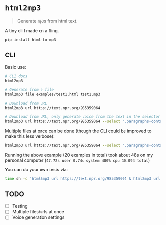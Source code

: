# `html2mp3`

> Generate `mp3`s from html text.

A tiny cli I made on a fling.

```bash
pip install html-to-mp3
```

## CLI

Basic use:

```bash
# CLI docs
html2mp3

# Generate from a file
html2mp3 file examples/test1.html test1.mp3

# Download from URL
html2mp3 url https://text.npr.org/985359064

# Download from URL, only generate voice from the text in the selector .paragraphs-container
html2mp3 url https://text.npr.org/985359064 --select ".paragraphs-container"
```

Multiple files at once can be done (though the CLI could be improved to make this less verbose):


```bash
html2mp3 url https://text.npr.org/985359064 --select ".paragraphs-container" & html2mp3 url https://text.npr.org/985347984 --select ".paragraphs-container" & html2mp3 url https://text.npr.org/985524494 --select ".paragraphs-container" & html2mp3 url https://text.npr.org/985032748 --select ".paragraphs-container" & html2mp3 url https://text.npr.org/985498425 --select ".paragraphs-container" & html2mp3 url https://text.npr.org/985336036 --select ".paragraphs-container" & html2mp3 url https://text.npr.org/976385244 --select ".paragraphs-container" & html2mp3 url https://text.npr.org/985470204 --select ".paragraphs-container" & html2mp3 url https://text.npr.org/985365621 --select ".paragraphs-container" & html2mp3 url https://text.npr.org/985296354 --select ".paragraphs-container" & html2mp3 url https://text.npr.org/985594759 --select ".paragraphs-container" & html2mp3 url https://text.npr.org/985125653 --select ".paragraphs-container" & html2mp3 url https://text.npr.org/985290016 --select ".paragraphs-container" & html2mp3 url https://text.npr.org/985400141 --select ".paragraphs-container" & html2mp3 url https://text.npr.org/984387402 --select ".paragraphs-container" & html2mp3 url https://text.npr.org/984614649 --select ".paragraphs-container" & html2mp3 url https://text.npr.org/985143101 --select ".paragraphs-container" & html2mp3 url https://text.npr.org/982223967 --select ".paragraphs-container" & html2mp3 url https://text.npr.org/985421813 --select ".paragraphs-container" & html2mp3 url https://text.npr.org/984870694 --select ".paragraphs-container"
```

Running the above example (20 examples in total) took about 48s on my personal computer (`47.72s user 0.74s system 480% cpu 10.094 total`)

You can do your own tests via:

```bash
time sh -c 'html2mp3 url https://text.npr.org/985359064 & html2mp3 url https://text.npr.org/985347984'
```

## TODO

- [ ] Testing
- [ ] Multiple files/urls at once
- [ ] Voice generation settings
